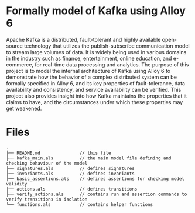 # Formally model of Kafka using Alloy 6
Apache Kafka is a distributed, fault-tolerant and highly available open-source technology that utilizes the publish-subscribe communication model to stream large volumes of data. It is widely being used in various domains in the industry such as finance, entertainment, online education, and e-commerce, for real-time data processing and analytics. The purpose of this project is to model the internal architecture of Kafka using Alloy 6 to demonstrate how the behavior of a complex distributed system can be formally specified in Alloy 6, and its key properties of fault-tolerance, data availability and consistency, and service availability can be verified. This project also provides insight into how Kafka maintains the properties that it claims to have, and the circumstances under which these properties may get weakened.

# Files
```
.
├── README.md 				// this file
├── kafka_main.als 			// the main model file defining and checking behaviour of the model
├── signatures.als 			// defines signatures
├── invariants.als 			// defines invariants
├── basic_assertions.als 	// defines assertions for checking model validity
├── actions.als 			// defines transitions
├── verify_actions.als 		// contains run and assertion commands to verify transitions in isolation
└── functions.als 			// contains helper functions
```